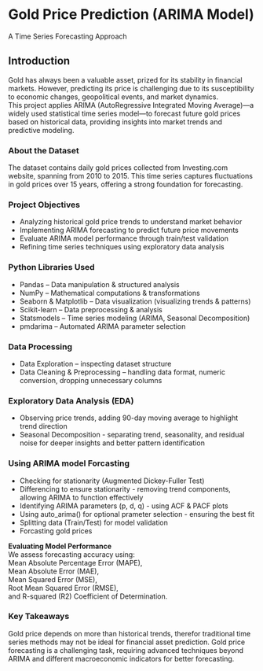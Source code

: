 # Gold Price Prediction (ARIMA Model)
A Time Series Forecasting Approach

## Introduction
Gold has always been a valuable asset, prized for its stability in financial markets. However, predicting its price is challenging due to its susceptibility to economic changes, geopolitical events, and market dynamics.
<br>This project applies ARIMA (AutoRegressive Integrated Moving Average)—a widely used statistical time series model—to forecast future gold prices based on historical data, providing insights into market trends and predictive modeling.

### About the Dataset
The dataset contains daily gold prices collected from Investing.com website, spanning from 2010 to 2015. This time series captures fluctuations in gold prices over 15 years, offering a strong foundation for forecasting.

### Project Objectives
- Analyzing historical gold price trends to understand market behavior
- Implementing ARIMA forecasting to predict future price movements
- Evaluate ARIMA model performance through train/test validation 
- Refining time series techniques using exploratory data analysis

### Python Libraries Used
- Pandas – Data manipulation & structured analysis
- NumPy – Mathematical computations & transformations
- Seaborn & Matplotlib – Data visualization (visualizing trends & patterns)
- Scikit-learn – Data preprocessing & analysis
- Statsmodels – Time series modeling (ARIMA, Seasonal Decomposition)
- pmdarima – Automated ARIMA parameter selection

### Data Processing
- Data Exploration – inspecting dataset structure
- Data Cleaning & Preprocessing – handling data format, numeric conversion, dropping unnecessary columns

### Exploratory Data Analysis (EDA)
- Observing price trends, adding 90-day moving average to highlight trend direction
- Seasonal Decomposition - separating trend, seasonality, and residual noise for deeper insights and better pattern identification

### Using ARIMA model Forcasting
- Checking for stationarity (Augmented Dickey-Fuller Test)
- Differencing to ensure stationarity - removing trend components, allowing ARIMA to function effectively
- Identifying ARIMA parameters (p, d, q) - using ACF & PACF plots
- Using auto_arima() for optional prameter selection - ensuring the best fit
- Splitting data (Train/Test) for model validation
- Forcasting gold prices

**Evaluating Model Performance**
<br>We assess forecasting accuracy using:
<br>Mean Absolute Percentage Error (MAPE),
<br>Mean Absolute Error (MAE),
<br>Mean Squared Error (MSE),
<br>Root Mean Squared Error (RMSE),
<br>and R-squared (R2) Coefficient of Determination.

### Key Takeaways
Gold price depends on more than historical trends, therefor traditional time series methods may not be ideal for financial asset prediction. Gold price forecasting is a challenging task, requiring advanced techniques beyond ARIMA and different macroeconomic indicators for better forecasting.


